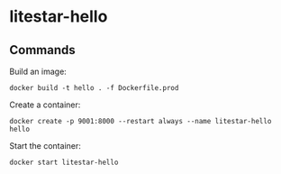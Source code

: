 # litestar-hello

## Commands

Build an image:
```commandline
docker build -t hello . -f Dockerfile.prod
```

Create a container:
```commandline
docker create -p 9001:8000 --restart always --name litestar-hello hello
```

Start the container:
```commandline
docker start litestar-hello
```